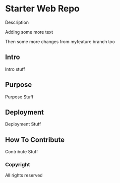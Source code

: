 # Starter Web Repo

Description

Adding some more text

Then some more changes from myfeature branch too

## Intro

Intro stuff

## Purpose

Purpose Stuff

## Deployment

Deployment Stuff

## How To Contribute

Contribute Stuff

### Copyright

All rights reserved
